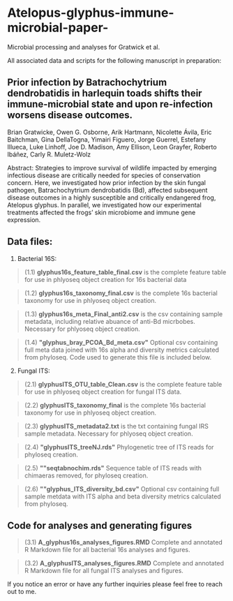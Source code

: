 # Atelopus-glyphus-immune-microbial-paper-
Microbial processing and analyses for Gratwick et al.

All associated data and scripts for the following manuscript in preparation:

## Prior infection by Batrachochytrium dendrobatidis in harlequin toads shifts their immune-microbial state and upon re-infection worsens disease outcomes. 

Brian Gratwicke, Owen G. Osborne, Arik Hartmann, Nicolette Ávila, Eric Baitchman, Gina DellaTogna, Yimairi Figuero, Jorge Guerrel, Estefany Illueca, Luke Linhoff, Joe D. Madison, Amy Ellison, Leon Grayfer, Roberto Ibáñez, Carly R. Muletz-Wolz

Abstract: 
Strategies to improve survival of wildlife impacted by emerging infectious disease are critically needed for species of conservation concern. Here, we investigated how prior infection by the skin fungal pathogen, Batrachochytrium dendrobatidis (Bd), affected subsequent disease outcomes in a highly susceptible and critically endangered frog, Atelopus glyphus. In parallel, we investigated how our experimental treatments affected the frogs’ skin microbiome and immune gene expression. 

## Data files:

1. Bacterial 16S:
>(1.1) **glyphus16s_feature_table_final.csv** is the complete feature table for use in phlyoseq object creation for 16s bacterial data

>(1.2) **glyphus16s_taxonomy_final.csv** is the complete 16s bacterial taxonomy for use in phlyoseq object creation.

>(1.3) **glyphus16s_meta_Final_anti2.csv** is the csv containing sample metadata, including relative abuance of anti-Bd micrbobes. Necessary for phlyoseq object creation.

>(1.4) **"glyphus_bray_PCOA_Bd_meta.csv"** Optional csv containing full meta data joined with 16s alpha and diversity metrics calculated from phyloseq. Code used to generate this file is included below.

2. Fungal ITS:
>(2.1) **glyphusITS_OTU_table_Clean.csv** is the complete feature table for use in phlyoseq object creation for fungal ITS data.

>(2.2) **glyphusITS_taxonomy_final** is the complete 16s bacterial taxonomy for use in phlyoseq object creation.

>(2.3) **glyphusITS_metadata2.txt** is the txt containing fungal IRS sample metadata. Necessary for phlyoseq object creation.

>(2.4) **"glyphusITS_treeNJ.rds"** Phylogenetic tree of ITS reads for phyloseq creation.

>(2.5) **""seqtabnochim.rds"** Sequence table of ITS reads with chimaeras removed, for phyloseq creation.

>(2.6) **""glyphus_ITS_diversity_bd.csv"** Optional csv containing full sample metdata with ITS alpha and beta diversity metrics calculated from phyloseq.

## Code for analyses and generating figures

>(3.1) **A_glyphus16s_analyses_figures.RMD** Complete and annotated R Markdown file for all bacterial 16s analyses and figures.

>(3.2) **A_glyphusITS_analyses_figures.RMD** Complete and annotated R Markdown file for all fungal ITS analyses and figures.




If you notice an error or have any further inquiries please feel free to reach out to me. 
 
